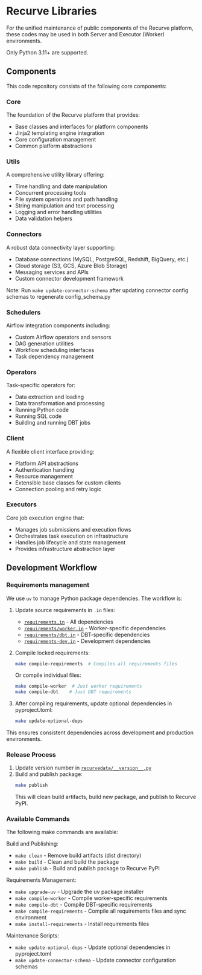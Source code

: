 # Recurve Libraries

For the unified maintenance of public components of the Recurve platform,
these codes may be used in both Server and Executor (Worker) environments. 

Only Python 3.11+ are supported.

## Components

This code repository consists of the following core components:

### Core
The foundation of the Recurve platform that provides:

- Base classes and interfaces for platform components
- Jinja2 templating engine integration
- Core configuration management
- Common platform abstractions

### Utils
A comprehensive utility library offering:

- Time handling and date manipulation
- Concurrent processing tools
- File system operations and path handling
- String manipulation and text processing
- Logging and error handling utilities
- Data validation helpers

### Connectors
A robust data connectivity layer supporting:
- Database connections (MySQL, PostgreSQL, Redshift, BigQuery, etc.)
- Cloud storage (S3, GCS, Azure Blob Storage)
- Messaging services and APIs
- Custom connector development framework

Note: Run `make update-connector-schema` after updating connector config schemas to regenerate config_schema.py

### Schedulers
Airflow integration components including:

- Custom Airflow operators and sensors
- DAG generation utilities
- Workflow scheduling interfaces
- Task dependency management

### Operators
Task-specific operators for:

- Data extraction and loading
- Data transformation and processing
- Running Python code
- Running SQL code
- Building and running DBT jobs


### Client
A flexible client interface providing:

- Platform API abstractions
- Authentication handling
- Resource management
- Extensible base classes for custom clients
- Connection pooling and retry logic

### Executors

Core job execution engine that:

- Manages job submissions and execution flows
- Orchestrates task execution on infrastructure
- Handles job lifecycle and state management
- Provides infrastructure abstraction layer

## Development Workflow

### Requirements management

We use `uv` to manage Python package dependencies. The workflow is:

1. Update source requirements in `.in` files:
   - [`requirements.in`](./requirements.in) - All dependencies
   - [`requirements/worker.in`](requirements/worker.in) - Worker-specific dependencies
   - [`requirements/dbt.in`](requirements/dbt.in) - DBT-specific dependencies
   - [`requirements-dev.in`](requirements-dev.in) - Development dependencies

2. Compile locked requirements:
   ```bash
   make compile-requirements  # Compiles all requirements files
   ```
   Or compile individual files:
   ```bash
   make compile-worker  # Just worker requirements
   make compile-dbt    # Just DBT requirements
   ```

3. After compiling requirements, update optional dependencies in pyproject.toml:
   ```bash
   make update-optional-deps
   ```

This ensures consistent dependencies across development and production environments.

### Release Process

1. Update version number in [`recurvedata/__version__.py`](recurvedata/__version__.py)
2. Build and publish package:
   ```bash
   make publish
   ```
   This will clean build artifacts, build new package, and publish to Recurve PyPI.

### Available Commands

The following make commands are available:

Build and Publishing:
- `make clean` - Remove build artifacts (dist directory)
- `make build` - Clean and build the package
- `make publish` - Build and publish package to Recurve PyPI

Requirements Management:
- `make upgrade-uv` - Upgrade the uv package installer
- `make compile-worker` - Compile worker-specific requirements
- `make compile-dbt` - Compile DBT-specific requirements
- `make compile-requirements` - Compile all requirements files and sync environment
- `make install-requirements` - Install requirements files

Maintenance Scripts:
- `make update-optional-deps` - Update optional dependencies in pyproject.toml
- `make update-connector-schema` - Update connector configuration schemas
